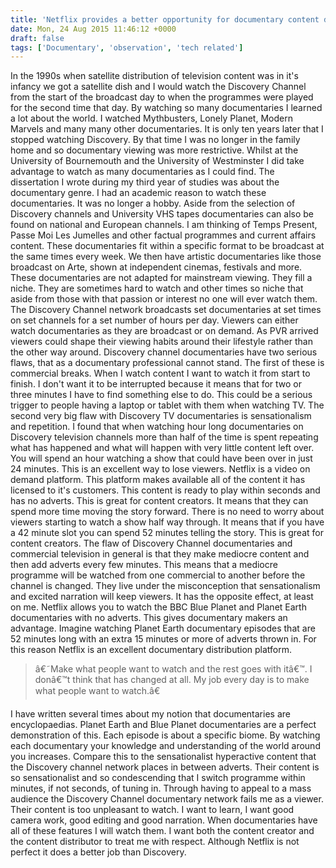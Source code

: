 ```yaml
---
title: 'Netflix provides a better opportunity for documentary content distribution than Discovery'
date: Mon, 24 Aug 2015 11:46:12 +0000
draft: false
tags: ['Documentary', 'observation', 'tech related']
---
```


In the 1990s when satellite distribution of television content was in it's infancy we got a satellite dish and I would watch the Discovery Channel from the start of the broadcast day to when the programmes were played for the second time that day. By watching so many documentaries I learned a lot about the world. I watched Mythbusters, Lonely Planet, Modern Marvels and many many other documentaries. It is only ten years later that I stopped watching Discovery. By that time I was no longer in the family home and so documentary viewing was more restrictive. Whilst at the University of Bournemouth and the University of Westminster I did take advantage to watch as many documentaries as I could find. The dissertation I wrote during my third year of studies was about the documentary genre. I had an academic reason to watch these documentaries. It was no longer a hobby. Aside from the selection of Discovery channels and University VHS tapes documentaries can also be found on national and European channels. I am thinking of Temps Present, Passe Moi Les Jumelles and other factual programmes and current affairs content. These documentaries fit within a specific format to be broadcast at the same times every week. We then have artistic documentaries like those broadcast on Arte, shown at independent cinemas, festivals and more. These documentaries are not adapted for mainstream viewing. They fill a niche. They are sometimes hard to watch and other times so niche that aside from those with that passion or interest no one will ever watch them. The Discovery Channel network broadcasts set documentaries at set times on set channels for a set number of hours per day. Viewers can either watch documentaries as they are broadcast or on demand. As PVR arrived viewers could shape their viewing habits around their lifestyle rather than the other way around. Discovery channel documentaries have two serious flaws, that as a documentary professional cannot stand. The first of these is commercial breaks. When I watch content I want to watch it from start to finish. I don't want it to be interrupted because it means that for two or three minutes I have to find something else to do. This could be a serious trigger to people having a laptop or tablet with them when watching TV. The second very big flaw with Discovery TV documentaries is sensationalism and repetition. I found that when watching hour long documentaries on Discovery television channels more than half of the time is spent repeating what has happened and what will happen with very little content left over. You will spend an hour watching a show that could have been over in just 24 minutes. This is an excellent way to lose viewers. Netflix is a video on demand platform. This platform makes available all of the content it has licensed to it's customers. This content is ready to play within seconds and has no adverts. This is great for content creators. It means that they can spend more time moving the story forward. There is no need to worry about viewers starting to watch a show half way through. It means that if you have a 42 minute slot you can spend 52 minutes telling the story. This is great for content creators. The flaw of Discovery Channel documentaries and commercial television in general is that they make mediocre content and then add adverts every few minutes. This means that a mediocre programme will be watched from one commercial to another before the channel is changed. They live under the misconception that sensationalism and excited narration will keep viewers. It has the opposite effect, at least on me. Netflix allows you to watch the BBC Blue Planet and Planet Earth documentaries with no adverts. This gives documentary makers an advantage. Imagine watching Planet Earth documentary episodes that are 52 minutes long with an extra 15 minutes or more of adverts thrown in. For this reason Netflix is an excellent documentary distribution platform.

> â€˜Make what people want to watch and the rest goes with itâ€™. I donâ€™t think that has changed at all. My job every day is to make what people want to watch.â€

I have written several times about my notion that documentaries are encyclopaedias. Planet Earth and Blue Planet documentaries are a perfect demonstration of this. Each episode is about a specific biome. By watching each documentary your knowledge and understanding of the world around you increases. Compare this to the sensationalist hyperactive content that the Discovery channel network places in between adverts. Their content is so sensationalist and so condescending that I switch programme within minutes, if not seconds, of tuning in. Through having to appeal to a mass audience the Discovery Channel documentary network fails me as a viewer. Their content is too unpleasant to watch. I want to learn, I want good camera work, good editing and good narration. When documentaries have all of these features I will watch them. I want both the content creator and the content distributor to treat me with respect. Although Netflix is not perfect it does a better job than Discovery.
